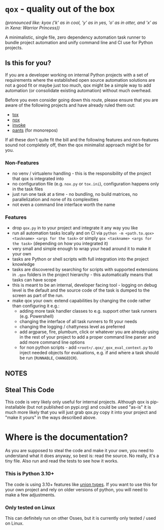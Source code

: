 # `qox` - quality out of the box

*(pronounced like: kyox ('k' as in cool, 'y' as in yes, 'o' as in otter, and 'x' as in Xena: Warrior Princess))*

A minimalistic, single file, zero dependency automation task runner to bundle project automation and unify command line and CI use for Python projects.

## Is this for you?

If you are a developer working on internal Python projects with a set of requirements where the established open source automation solutions are not a good fit or maybe just too much, qox might be a simple way to add automation (or consolidate existing automation) without much overhead.

Before you even consider going down this route, please ensure that you are aware of the following projects and have already ruled them out:

* [tox](https://tox.wiki)
* [nox](https://nox.thea.codes/)
* [invoke](https://www.pyinvoke.org/)
* [pants](https://www.pantsbuild.org/) (for monorepos)

If all these don't quite fit the bill and the following features and non-features sound not completely off, then the qox minimalist approach might be for you.

### Non-Features

* no venv / virtualenv handling - this is the responsibility of the project that
  qox is integrated into
* no configuration file (e.g. `nox.py` or `tox.ini`), configuration happens only in the task files
* just run one task at a time - no bundling, no build matrices, no parallelization and none of its complexities
* not even a command line interface worth the name

### Features

* drop `qox.py` in to your project and integrate it any way you like
* run all automation tasks locally and on CI via
  `python -m <path.to.qox> <taskname> <args for the task>` or simply `qox <taskname> <args for the task>` 
  (depending on how you integrated it)
* very small and simple enough to wrap your head around it to make it your own
* tasks are Python or shell scripts with full integration into the project knowledge
* tasks are discovered by searching for scripts with supported extensions in `.qox`
  folders in the project hierarchy - this automatically means that tasks can have scope
* this is meant to be an internal, developer facing tool - logging on debug level is the default and the source code of
  the task is dumped to the screen as part of the run.
* make qox your own: extend capabilities by changing the code rather than configuring it e.g.:
    * adding more task handler classes to e.g. support other task runners (e.g. Powershell)
    * changing the interface of all task runners to fit your needs
    * changing the logging / chattyness level as preferred
    * add argparse, fire, plumbum, click or whatever you are already using in the rest of your project to add a proper command line parser and add more command line options
    * for non python scripts - add `<root>/.qox/_qox_eval_context.py` to inject needed objects for evaluations, e.g. if and where a task should be run (`RUNNABLE`, `CHANGEDIR`).

## NOTES

## Steal This Code

This code is very likely only useful for internal projects. Although qox is pip-installable (but not published on pypi.org) and could be used "as-is" it is much more likely that you will just grab qox.py copy it into your project and "make it yours" in the ways described above.

# Where is the documentation?

As you are supposed to steal the code and make it your own, you need to understand what it does anyway, so best is: read the source. No really, it's a tiny file. Also run and read the tests to see how it works.

### This is Python 3.10+

The code is using 3.10+ features like [union types](https://peps.python.org/pep-0604/). If you want to use this for your own project and rely on older versions of python, you will need to make a few adjustments. 

### Only tested on Linux

This can definitely run on other Osses, but it is currently only tested / used on Linux. 

